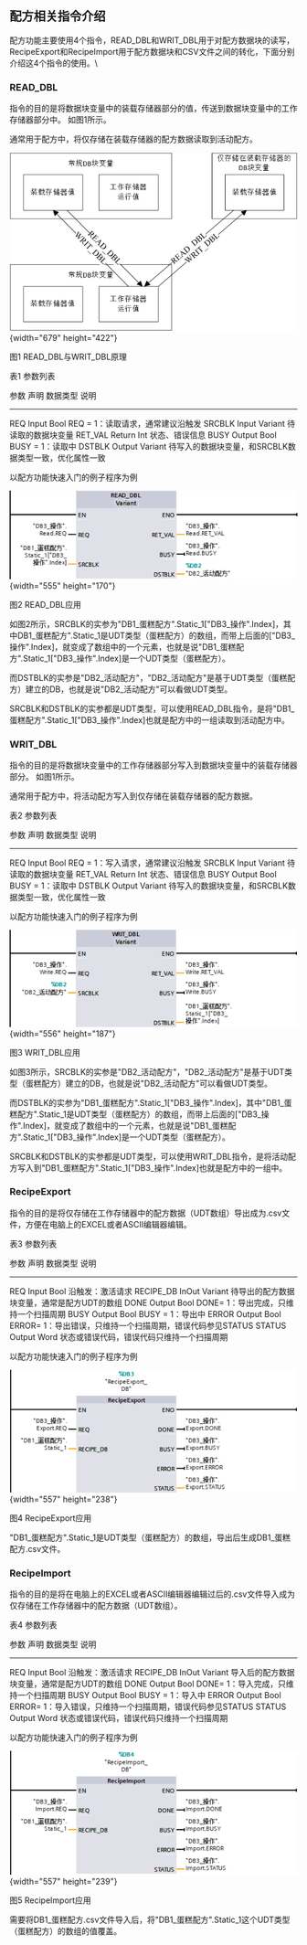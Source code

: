 ## 配方相关指令介绍

配方功能主要使用4个指令，READ_DBL和WRIT_DBL用于对配方数据块的读写，RecipeExport和RecipeImport用于配方数据块和CSV文件之间的转化，下面分别介绍这4个指令的使用。\

### READ_DBL

指令的目的是将数据块变量中的装载存储器部分的值，传送到数据块变量中的工作存储器部分中。
如图1所示。

通常用于配方中，将仅存储在装载存储器的配方数据读取到活动配方。

![](images/4-1.png){width="679" height="422"}

图1 READ_DBL与WRIT_DBL原理

表1 参数列表

  参数      声明     数据类型   说明
  --------- -------- ---------- --------------------------------------------------------
  REQ       Input    Bool       REQ = 1：读取请求，通常建议沿触发
  SRCBLK    Input    Variant    待读取的数据块变量
  RET_VAL   Return   Int        状态、错误信息
  BUSY      Output   Bool       BUSY = 1：读取中
  DSTBLK    Output   Variant    待写入的数据块变量，和SRCBLK数据类型一致，优化属性一致

以配方功能快速入门的例子程序为例

![](images/4-2.png){width="555" height="170"}

图2 READ_DBL应用

如图2所示，SRCBLK的实参为"DB1_蛋糕配方".Static_1\[\"DB3_操作\".Index\]，其中DB1_蛋糕配方".Static_1是UDT类型（蛋糕配方）的数组，而带上后面的\[\"DB3_操作\".Index\]，就变成了数组中的一个元素，也就是说"DB1_蛋糕配方".Static_1\[\"DB3_操作\".Index\]是一个UDT类型（蛋糕配方）。

而DSTBLK的实参是"DB2_活动配方"，"DB2_活动配方"是基于UDT类型（蛋糕配方）建立的DB，也就是说"DB2_活动配方"可以看做UDT类型。

SRCBLK和DSTBLK的实参都是UDT类型，可以使用READ_DBL指令，是将"DB1_蛋糕配方".Static_1\[\"DB3_操作\".Index\]也就是配方中的一组读取到活动配方中。

### WRIT_DBL

指令的目的是将数据块变量中的工作存储器部分写入到数据块变量中的装载存储器部分。
如图1所示。

通常用于配方中，将活动配方写入到仅存储在装载存储器的配方数据。

表2 参数列表

  参数      声明     数据类型   说明
  --------- -------- ---------- --------------------------------------------------------
  REQ       Input    Bool       REQ = 1：写入请求，通常建议沿触发
  SRCBLK    Input    Variant    待读取的数据块变量
  RET_VAL   Return   Int        状态、错误信息
  BUSY      Output   Bool       BUSY = 1：读取中
  DSTBLK    Output   Variant    待写入的数据块变量，和SRCBLK数据类型一致，优化属性一致

以配方功能快速入门的例子程序为例

![](images/4-3.png){width="556" height="187"}

图3 WRIT_DBL应用

如图3所示，SRCBLK的实参是"DB2_活动配方"，"DB2_活动配方"是基于UDT类型（蛋糕配方）建立的DB，也就是说"DB2_活动配方"可以看做UDT类型。

而DSTBLK的实参为"DB1_蛋糕配方".Static_1\[\"DB3_操作\".Index\]，其中"DB1_蛋糕配方".Static_1是UDT类型（蛋糕配方）的数组，而带上后面的\[\"DB3_操作\".Index\]，就变成了数组中的一个元素，也就是说"DB1_蛋糕配方".Static_1\[\"DB3_操作\".Index\]是一个UDT类型（蛋糕配方）。

SRCBLK和DSTBLK的实参都是UDT类型，可以使用WRIT_DBL指令，是将活动配方写入到"DB1_蛋糕配方".Static_1\[\"DB3_操作\".Index\]也就是配方中的一组中。

### RecipeExport

指令的目的是将仅存储在工作存储器中的配方数据（UDT数组）导出成为.csv文件，方便在电脑上的EXCEL或者ASCII编辑器编辑。

表3 参数列表

  参数        声明     数据类型   说明
  ----------- -------- ---------- ------------------------------------------------------------
  REQ         Input    Bool       沿触发：激活请求
  RECIPE_DB   InOut    Variant    待导出的配方数据块变量，通常是配方UDT的数组
  DONE        Output   Bool       DONE= 1：导出完成，只维持一个扫描周期
  BUSY        Output   Bool       BUSY = 1：导出中
  ERROR       Output   Bool       ERROR= 1：导出错误，只维持一个扫描周期，错误代码参见STATUS
  STATUS      Output   Word       状态或错误代码，错误代码只维持一个扫描周期

以配方功能快速入门的例子程序为例

![](images/4-4.png){width="557" height="238"}

图4 RecipeExport应用

"DB1_蛋糕配方".Static_1是UDT类型（蛋糕配方）的数组，导出后生成DB1_蛋糕配方.csv文件。

### RecipeImport

指令的目的是将在电脑上的EXCEL或者ASCII编辑器编辑过后的.csv文件导入成为仅存储在工作存储器中的配方数据（UDT数组）。

表4 参数列表

  参数        声明     数据类型   说明
  ----------- -------- ---------- ------------------------------------------------------------
  REQ         Input    Bool       沿触发：激活请求
  RECIPE_DB   InOut    Variant    导入后的配方数据块变量，通常是配方UDT的数组
  DONE        Output   Bool       DONE= 1：导入完成，只维持一个扫描周期
  BUSY        Output   Bool       BUSY = 1：导入中
  ERROR       Output   Bool       ERROR= 1：导入错误，只维持一个扫描周期，错误代码参见STATUS
  STATUS      Output   Word       状态或错误代码，错误代码只维持一个扫描周期

以配方功能快速入门的例子程序为例

![](images/4-5.png){width="557" height="239"}

图5 RecipeImport应用

需要将DB1_蛋糕配方.csv文件导入后，将"DB1_蛋糕配方".Static_1这个UDT类型（蛋糕配方）的数组的值覆盖。
